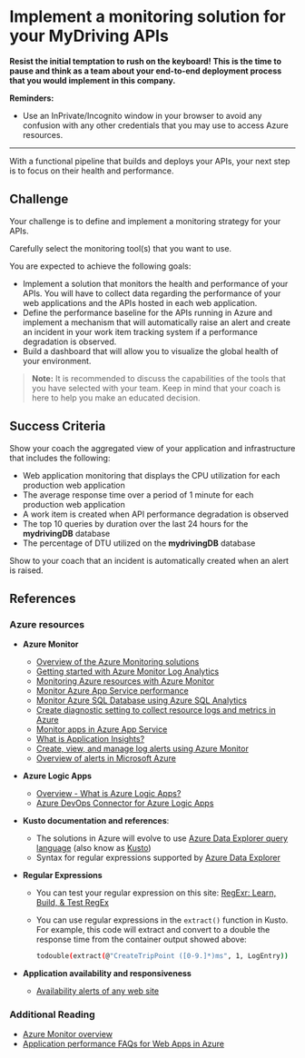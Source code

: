 # Implement a monitoring solution for your MyDriving APIs

**Resist the initial temptation to rush on the keyboard! This is the time to pause and think as a team about your end-to-end deployment process that you would implement in this company.**

**Reminders:**

- Use an InPrivate/Incognito window in your browser to avoid any confusion with any other credentials that you may use to access Azure resources.

--------------

With a functional pipeline that builds and deploys your APIs, your next step is to focus on their health and performance.

## Challenge

Your challenge is to define and implement a monitoring strategy for your APIs.

Carefully select the monitoring tool(s) that you want to use.

You are expected to achieve the following goals:

- Implement a solution that monitors the health and performance of your APIs. You will have to collect data regarding the performance of your web applications and the APIs hosted in each web application.
- Define the performance baseline for the APIs running in Azure and implement a mechanism that will automatically raise an alert and create an incident in your work item tracking system if a performance degradation is observed.
- Build a dashboard that will allow you to visualize the global health of your environment.

> **Note:** It is recommended to discuss the capabilities of the tools that you have selected with your team. Keep in mind that your coach is here to help you make an educated decision.

## Success Criteria

Show your coach the aggregated view of your application and infrastructure that includes the following:

- Web application monitoring that displays the CPU utilization for each production web application
- The average response time over a period of 1 minute for each production web application
- A work item is created when API performance degradation is observed
- The top 10 queries by duration over the last 24 hours for the **mydrivingDB** database
- The percentage of DTU utilized on the **mydrivingDB** database

Show to your coach that an incident is automatically created when an alert is raised.

## References

### Azure resources

- **Azure Monitor**
    - <a href="https://docs.microsoft.com/azure/azure-monitor/overview" target="blank">Overview of the Azure Monitoring solutions</a>
    - <a href="https://docs.microsoft.com/azure/azure-monitor/log-query/get-started-portal" target="_blank">Getting started with Azure Monitor Log Analytics</a>
    - <a href="https://docs.microsoft.com/azure/azure-monitor/insights/monitor-azure-resource" target="_blank">Monitoring Azure resources with Azure Monitor</a>
    - <a href="https://docs.microsoft.com/azure/azure-monitor/app/azure-web-apps" target="_blank">Monitor Azure App Service performance</a>
    - <a href="https://docs.microsoft.com/azure/azure-monitor/insights/azure-sql" target="_blank">Monitor Azure SQL Database using Azure SQL Analytics</a>
    - <a href="https://docs.microsoft.com/Azure/app-service/web-sites-monitor" target="_blank">Create diagnostic setting to collect resource logs and metrics in Azure</a>
    - <a href="https://docs.microsoft.com/azure/azure-monitor/platform/diagnostic-settings" target="_blank">Monitor apps in Azure App Service</a>
    - <a href="https://docs.microsoft.com/azure/azure-monitor/platform/diagnostic-settings" target="_blank">What is Application Insights?</a>
    - <a href="https://docs.microsoft.com/azure/azure-monitor/platform/alerts-log" target="_blank">Create, view, and manage log alerts using Azure Monitor</a>
    - <a href="https://docs.microsoft.com/azure/azure-monitor/platform/alerts-overview" target="_blank">Overview of alerts in Microsoft Azure</a>
- **Azure Logic Apps**
    - <a href="https://docs.microsoft.com/azure/logic-apps/logic-apps-overview" target="_blank">Overview - What is Azure Logic Apps?</a>
    - <a href="https://docs.microsoft.com/connectors/visualstudioteamservices/" target="_blank">Azure DevOps Connector for Azure Logic Apps</a>
- **Kusto documentation and references**:
    - The solutions in Azure will evolve to use <a href="https://docs.microsoft.com/azure/kusto/query/" target="_blank">Azure Data Explorer query language</a> (also know as <a href="https://docs.microsoft.com/azure/kusto/query/" target="_blank">Kusto</a>)
    - Syntax for regular expressions supported by <a href="https://docs.microsoft.com/azure/kusto/query/re2" target="_blank">Azure Data Explorer</a>
- **Regular Expressions**
    - You can test your regular expression on this site: <a href="https://regexr.com/" target="_blank">RegExr: Learn, Build, & Test RegEx</a>
    - You can use regular expressions in the `extract()` function in Kusto. For example, this code will extract and convert to a double the response time from the container output showed above:

        ```sh
        todouble(extract(@"CreateTripPoint ([0-9.]*)ms", 1, LogEntry))
        ```

- **Application availability and responsiveness**
    - <a href="https://docs.microsoft.com/azure/azure-monitor/app/monitor-web-app-availability#alerts" target="_blank">Availability alerts of any web site</a>

### Additional Reading

- <a href="https://docs.microsoft.com/azure/azure-monitor/overview" target="_blank">Azure Monitor overview</a>
- <a href="https://docs.microsoft.com/azure/app-service/faq-availability-performance-application-issues" target="_blank">Application performance FAQs for Web Apps in Azure</a>
